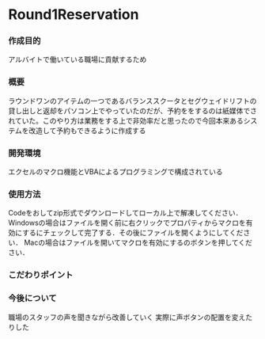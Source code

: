 # Round1Reservation

### 作成目的
アルバイトで働いている職場に貢献するため

### 概要
ラウンドワンのアイテムの一つであるバランススクータとセグウェイドリフトの貸し出しと返却をパソコン上でやっていたのだが、予約ををするのは紙媒体でされていた。このやり方は業務をする上で非効率だと思ったので今回本来あるシステムを改造して予約もできるように作成する

### 開発環境
エクセルのマクロ機能とVBAによるプログラミングで構成されている

### 使用方法
Codeをおしてzip形式でダウンロードしてローカル上で解凍してください．
Windowsの場合はファイルを開く前に右クリックでプロパティからマクロを有効にするにチェックして完了する．その後にファイルを開くようにしてください．
Macの場合はファイルを開いてマクロを有効にするのボタンを押してください．



### こだわりポイント

### 今後について
職場のスタッフの声を聞きながら改善していく
実際に声ボタンの配置を変えたりした
